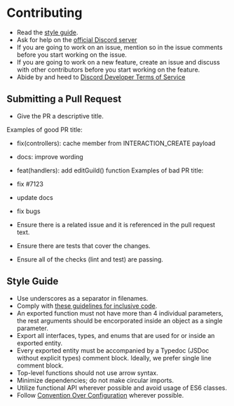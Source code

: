 # Contributing

- Read the [style guide](#style-guide).
- Ask for help on the [official Discord server](https:)
- If you are going to work on an issue, mention so in the issue comments before
  you start working on the issue.
- If you are going to work on a new feature, create an issue and discuss with
  other contributors before you start working on the feature.
- Abide by and heed to [Discord Developer Terms of Service](https://discord.com/developers/docs/legal)

## Submitting a Pull Request

- Give the PR a descriptive title.

Examples of good PR title:

- fix(controllers): cache member from INTERACTION_CREATE payload
- docs: improve wording
- feat(handlers): add editGuild() function Examples of bad PR title:
- fix #7123
- update docs
- fix bugs

- Ensure there is a related issue and it is referenced in the pull request text.
- Ensure there are tests that cover the changes.
- Ensure all of the checks (lint and test) are passing.

## Style Guide

- Use underscores as a separator in filenames.
- Comply with
  [these guidelines for inclusive code](https://chromium.googlesource.com/chromium/src/+/master/styleguide/inclusive_code.md).
- An exported function must not have more than 4 individual parameters, the rest
  arguments should be encorporated inside an object as a single parameter.
- Export all interfaces, types, and enums that are used for or inside an
  exported entity.
- Every exported entity must be accompanied by a Typedoc (JSDoc without explicit
  types) comment block. Ideally, we prefer single line comment block.
- Top-level functions should not use arrow syntax.
- Minimize dependencies; do not make circular imports.
- Utilize functional API wherever possible and avoid usage of ES6 classes.
- Follow [Convention Over Configuration](https://en.wikipedia.org/wiki/Convention_over_configuration) wherever possible.